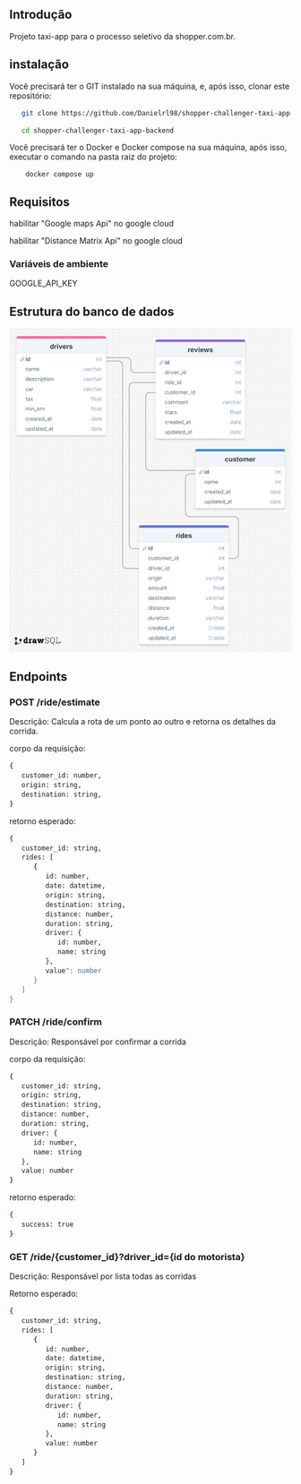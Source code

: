 ## Introdução

Projeto taxi-app para o processo seletivo da shopper.com.br.

## instalação 

Você precisará ter o GIT instalado na sua máquina, e, após isso, clonar este repositório:

```sh
   git clone https://github.com/Danielrl98/shopper-challenger-taxi-app-backend.git
```

```sh
   cd shopper-challenger-taxi-app-backend
```

Você precisará ter o Docker e Docker compose na sua máquina, após isso, executar o comando na pasta raiz do projeto:

```
    docker compose up
```

## Requisitos

habilitar "Google maps Api" no google cloud

habilitar "Distance Matrix Api" no google cloud

### Variáveis de ambiente

GOOGLE_API_KEY

## Estrutura do banco de dados

![Exemplo de Imagem](./drawSQL.png)

## Endpoints

### POST /ride/estimate

Descrição: Calcula a rota de um ponto ao outro e retorna os detalhes da corrida.

corpo da requisição:

```sh
{
   customer_id: number,
   origin: string,
   destination: string,
}
```

retorno esperado:

```sh
{
   customer_id: string,
   rides: [
      {
         id: number,
         date: datetime,
         origin: string,
         destination: string,
         distance: number,
         duration: string,
         driver: {
            id: number,
            name: string
         },
         value": number
      }
   ]
}
```

### PATCH /ride/confirm

Descrição: Responsável por confirmar a corrida

corpo da requisição:

```sh
{
   customer_id: string,
   origin: string,
   destination: string,
   distance: number,
   duration: string,
   driver: {
      id: number,
      name: string
   },
   value: number
}
```

retorno esperado:

```sh
{
   success: true
}
```

### GET /ride/{customer_id}?driver_id={id do motorista}

Descrição: Responsável por lista todas as corridas

Retorno esperado:

```sh
{
   customer_id: string,
   rides: [
      {
         id: number,
         date: datetime,
         origin: string,
         destination: string,
         distance: number,
         duration: string,
         driver: {
            id: number,
            name: string
         },
         value: number
      }
   ]
}
```